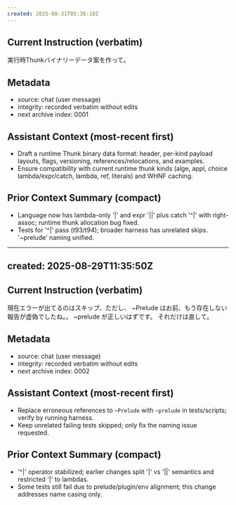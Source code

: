 ```yaml
---
created: 2025-08-31T05:36:10Z
---
```


## Current Instruction (verbatim)

実行時Thunkバイナリーデータ案を作って。

## Metadata
- source: chat (user message)
- integrity: recorded verbatim without edits
- next archive index: 0001

## Assistant Context (most-recent first)
- Draft a runtime Thunk binary data format: header, per-kind payload layouts, flags, versioning, references/relocations, and examples.
- Ensure compatibility with current runtime thunk kinds (alge, appl, choice lambda/expr/catch, lambda, ref, literals) and WHNF caching.

## Prior Context Summary (compact)
- Language now has lambda-only '|' and expr '||' plus catch '^|' with right-assoc; runtime thunk allocation bug fixed.
- Tests for '^|' pass (t93/t94); broader harness has unrelated skips. '~prelude' naming unified.

---
created: 2025-08-29T11:35:50Z
---

## Current Instruction (verbatim)

現在エラーが出てるのはスキップ、ただし、 ~Prelude はお前、もう存在しない報告が虚偽でしたね。。
~prelude が正しいはずです。
それだけは直して。

## Metadata
- source: chat (user message)
- integrity: recorded verbatim without edits
- next archive index: 0002

## Assistant Context (most-recent first)
- Replace erroneous references to `~Prelude` with `~prelude` in tests/scripts; verify by running harness.
- Keep unrelated failing tests skipped; only fix the naming issue requested.

## Prior Context Summary (compact)
- '^|' operator stabilized; earlier changes split '|' vs '||' semantics and restricted '|' to lambdas.
- Some tests still fail due to prelude/plugin/env alignment; this change addresses name casing only.
